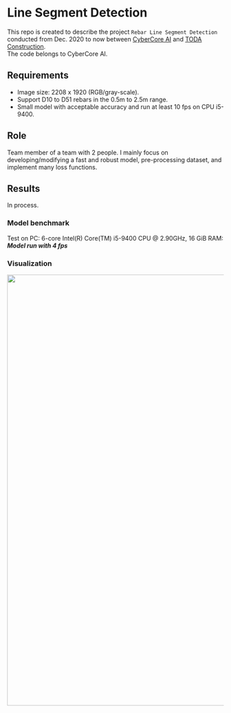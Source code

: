 # Line Segment Detection

This repo is created to describe the project `Rebar Line Segment Detection` conducted from Dec. 2020 to now between [CyberCore AI](https://cybercore.co.jp/) and [TODA Construction](https://www.toda.co.jp/english/). <br/>
The code belongs to CyberCore AI.

## Requirements <br/>
- Image size: 2208 x 1920 (RGB/gray-scale).
- Support D10 to D51 rebars in the 0.5m to 2.5m range.
- Small model with acceptable accuracy and run at least 10 fps on CPU i5-9400.

## Role
Team member of a team with 2 people. I mainly focus on developing/modifying a fast and robust model, pre-processing dataset, and implement many loss functions.
## Results
In process.
### Model benchmark
Test on PC: 6-core Intel(R) Core(TM) i5-9400 CPU @ 2.90GHz, 16 GiB RAM: _**Model run with 4 fps**_
### Visualization
<p float="left">
  <img src="imgs/result_1.png" width="1000" />
</p>
